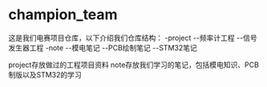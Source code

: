 # champion_team

这是我们电赛项目仓库，以下介绍我们仓库结构：
-project
    --频率计工程
    --信号发生器工程
-note
    --模电笔记
    --PCB绘制笔记
    --STM32笔记

project存放做过的工程项目资料
note存放我们学习的笔记，包括模电知识、PCB制版以及STM32的学习